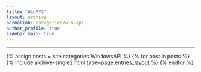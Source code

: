 ```yaml
---
title: "WinAPI"
layout: archive
permalink: categories/win-api
author_profile: true
sidebar_main: true
---
```


<!-- 공백이 포함되어 있는 카테고리 이름의 경우 site.categories['a b c'] 이런식으로! -->

***

{% assign posts = site.categories.WindowsAPI %}
{% for post in posts %} {% include archive-single2.html type=page.entries_layout %} {% endfor %}